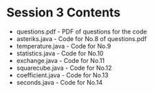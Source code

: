 # Session 3 Contents
- questions.pdf - PDF of questions for the code
- asteriks.java - Code for No.8 of questions.pdf
- temperature.java - Code for No.9
- statistics.java - Code for No.10
- exchange.java - Code for No.11
- squarecube.java - Code for No.12
- coefficient.java - Code for No.13
- seconds.java - Code for No.14
